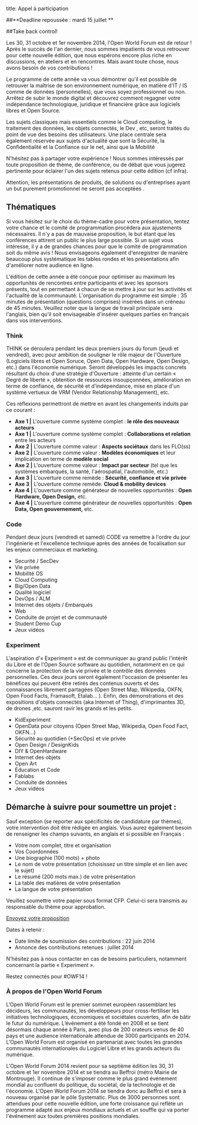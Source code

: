 title: Appel à participation


##**Deadline repoussée : mardi 15 juillet **


##Take back control! 


Les 30, 31 octobre et 1er novembre 2014, l'Open World Forum est de retour ! Après le succès de l'an dernier, nous sommes impatients de vous retrouver pour cette nouvelle édition, que nous espérons encore plus riche en discussions, en ateliers et en rencontres. Mais avant toute chose, nous avons besoin de vos contributions !

Le programme de cette année va vous démontrer qu'il est possible de retrouver la maîtrise de son environnement numérique, en matière d'IT / IS comme de données (personnelles), que vous soyez professionnel ou non. Arrêtez de subir le monde digital et découvrez comment regagner votre indépendance technologique, juridique et financière grâce aux logiciels libres et Open Source.

Les sujets classiques mais essentiels comme le Cloud computing, le traitement des données, les objets connectés, le Dev , etc, seront traités du point de vue des besoins des utilisateurs. Une place centrale sera également réservée aux sujets d'actualité que sont la Sécurité, la Confidentialité et la Confiance sur le net, ainsi que la Mobilité

N'hésitez pas à partager votre expérience ! Nous sommes intéressés par toute proposition de thème, de conférence, ou de débat que vous jugerez pertinente pour éclairer l'un des sujets retenus pour cette édition (cf infra).

Attention, les présentations de produits, de solutions ou d'entreprises ayant un but purement promotionnel ne seront pas acceptées .

## Thématiques

Si vous hésitez sur le choix du thème-cadre pour votre présentation, tentez votre chance et le comité de programmation procédera aux ajustements nécessaires. Il n'y a pas de mauvaise proposition, le but étant que les conférences attirent un public le plus large possible. Si un sujet vous intéresse, il y a de grandes chances pour que le comité de programmation soit du même avis ! Nous envisageons également d'enregistrer de manière beaucoup plus systématique les tables rondes et les présentations afin d'améliorer notre audience en ligne.

L'édition de cette année a été conçue pour optimiser au maximum les opportunités de rencontres entre participants et avec les sponsors présents, tout en permettant à chacun de se mettre à jour sur les activités et l'actualité de la communauté. L'organisation du programme est simple : 35 minutes de présentation (questions comprises) insérées dans un créneau de 45 minutes. Veuillez noter que la langue de travail principale sera l'anglais, bien qu'il soit envisageable d'insérer quelques parties en français dans vos interventions.


### Think
THINK se déroulera pendant les deux premiers jours du forum (jeudi et vendredi), avec pour ambition de souligner le rôle majeur de l'Ouverture (Logiciels libres et Open Soruce, Open Data, Open Hardware, Open Design, etc.) dans l'économie numérique. Seront développés les impacts concrets résultant du choix d'une stratégie d'Ouverture : atteinte d'un certain « Degré de liberté », obtention de ressources insoupçonnées, amélioration en terme de confiance, de sécurité et d'indépendance, mise en place d'un système vertueux de VRM (Vendor Relationship Management), etc.

Ces réflexions permettront de mettre en avant les changements induits par ce courant :

* **Axe 1 |** L'ouverture comme système complet : **le rôle des nouveaux acteurs**
* **Axe 1 |** L'ouverture comme système complet : **Collaborations et relation** entre les acteurs
* **Axe 2 |** L'ouverture comme valeur : **Aspects sociétaux** dans les FLO(ss)
* **Axe 2 |** L'ouverture comme valeur : **Modèles économiques** et leur implication en terme de **modèle social**
* **Axe 2 |** L'ouverture comme valeur : **Impact par secteur** (tel que les systèmes embarqués, la santé, l'aérospatial, l'automobile, etc.)
* **Axe 3 |** L'ouverture comme remède : **Sécurité, confiance et vie privée**
* **Axe 3 |** L'ouverture comme remède: **Cloud & mobility devices**
* **Axe 4 |** L'ouverture comme générateur de nouvelles opportunités : **Open Hardware, Open Design,** etc.
* **Axe 4 |** L'ouverture comme générateur de nouvelles opportunités : **Open Data, Open gouvernement,** etc.


### Code

Pendant deux jours (vendredi et samedi) CODE va remettre à l'ordre du jour l'ingénierie et l'excellence technique après des années de focalisation sur les enjeux commerciaux et marketing.


* Securité / SecDev
* Vie privée
* Mobilité OS
* Cloud Computing
* Big/Open Data
* Qualité logiciel
* DevOps / ALM
* Internet des objets / Embarqués
* Web
* Conduite de projet et de communauté
* Student Demo Cup
* Jeux vidéos

### Experiment

L'aspiration d'« Experiment » est de communiquer au grand public l'intérêt du Libre et de l'Open Source software au quotidien, notamment en ce qui concerne la protection de la vie privée et le contrôle des données personnelles. Ces deux jours seront également l'occasion de présenter les bénéfices qui peuvent être retirés des contenus ouverts et des connaissances librement partagées (Open Street Map, Wikipedia, OKFN, Open Food Facts, Framasoft, Etalab… ). Enfin, des démonstrations et des expositions d'objets connectés (aka Internet of Thing), d'imprimantes 3D, de drones ,etc. sauront ravir les grands et les petits.

* KidExperiment
* OpenData pour citoyens (Open Street Map, Wikipedia, Open Food Fact, OKFN...)
* Sécurité au quotidien (+SecOps) et vie privée
* Open Design / DesignKids
* DIY & OpenHardware
* Internet des objets
* Open Art
* Éducation et Code
* Fablabs
* Conduite de données
* Jeux vidéos

## Démarche à suivre pour soumettre un projet :

Sauf exception (se reporter aux spécificités de candidature par thèmes), votre intervention doit être rédigée en anglais. Vous aurez également besoin de renseigner les champs suivants, en anglais et si possible en Français :

* Votre nom complet, titre et organisation
* Vos Coordonnées
* Une biographie (100 mots) + photo
* Le nom de votre présentation (choisissez un titre simple et en lien avec le sujet)
* Le résumé (200 mots max.) de votre présentation
* La table des matières de votre présentation
* La langue de votre présentation

Veuillez soumettre votre papier sous format CFP. Celui-ci sera transmis au responsable du thème pour approbation.

<a class="btn btn-primary" href="http://cfp.openworldforum.org/submission/OWF2014 ">Envoyez votre proposition</a>

Dates à retenir :

* Date limite de soumission des contributions : 22 juin 2014
* Annonce des contributions retenues : juillet 2014

N'hésitez pas à nous contacter en cas de besoins particuliers, notamment concernant la partie « Experiment ». 

Restez connectés pour #OWF14 !

### À propos de l'Open World Forum

L’Open World Forum est le premier sommet européen rassemblant les décideurs, les communautés, les développeurs pour cross-fertiliser les initiatives technologiques, économiques et sociétales ouvertes, afin de bâtir le futur du numérique. L’événement a été fondé en 2008 et se tient désormais chaque année à Paris, avec plus de 200 orateurs venus de 40 pays et une audience internationale attendue de 3000 participants en 2014. L'Open World Forum est organisé en partenariat avec toutes les grandes communautés internationales du Logiciel Libre et les grands acteurs du numérique.

L'Open World Forum 2014 revient pour sa septième édition les 30, 31 octobre et 1er novembre 2014 et se tiendra au Beffroi (métro Mairie de Montrouge). Il continue de s'imposer comme le plus grand événement mondial au confluent du politique, du sociétal, de la technologie et de l'économie. L'Open World Forum 2014 se tiendra donc au Beffroi  et sera à nouveau organisé par le pôle Systematic. Plus de 3000 personnes sont attendues pour cette nouvelle édition, une forte croissance qui reflète un programme adapté aux enjeux mondiaux actuels et un souffle qui va porter l'événement aux toutes premières positions mondiales.
